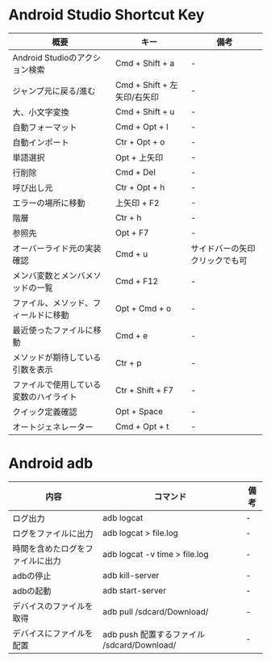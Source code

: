 # Android Studio Shortcut Key

| 概要            | キー           | 備考           |
| ------------- |-------------|-------------|
| Android Studioのアクション検索 | Cmd + Shift + a |-| 
| ジャンプ元に戻る/進む | Cmd + Shift + 左矢印/右矢印 |-| 
| 大、小文字変換 | Cmd + Shift + u |-| 
| 自動フォーマット | Cmd + Opt + l |-| 
| 自動インポート | Ctr + Opt + o |-| 
| 単語選択 | Opt + 上矢印 |-| 
| 行削除 | Cmd + Del |-| 
| 呼び出し元 | Ctr + Opt + h |-| 
| エラーの場所に移動 | 上矢印 + F2 |-| 
| 階層 | Ctr + h |-| 
| 参照先 | Opt + F7 |-| 
| オーバーライド元の実装確認 | Cmd + u |サイドバーの矢印クリックでも可| 
| メンバ変数とメンバメソッドの一覧 | Cmd + F12 |-| 
| ファイル、メソッド、フィールドに移動 | Opt + Cmd + o |-| 
| 最近使ったファイルに移動 | Cmd + e |-| 
| メソッドが期待している引数を表示 | Ctr + p |-| 
| ファイルで使用している変数のハイライト | Ctr + Shift + F7 |-| 
| クイック定義確認 | Opt + Space |-| 
| オートジェネレーター | Cmd + Opt + t |-| 

# Android adb

| 内容            | コマンド           | 備考           |
| ------------- |-------------|-------------|
| ログ出力 | adb logcat |-| 
| ログをファイルに出力 | adb logcat > file.log |-|
| 時間を含めたログをファイルに出力 | adb logcat -v time > file.log |-|
| adbの停止 | adb kill-server |-|
| adbの起動 | adb start-server |-|
| デバイスのファイルを取得 | adb pull /sdcard/Download/ |-| 
| デバイスにファイルを配置 | adb push 配置するファイル /sdcard/Download/ |-| 


